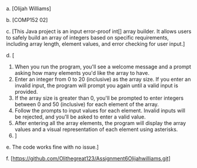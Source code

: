 a. [Olijah Williams]

b. [COMP152 02]

c. [This Java project is an input error-proof int[] array builder. It allows users to safely build an array of integers based on specific requirements, including array length, element values, and error checking for user input.]

d. [

1. When you run the program, you'll see a welcome message and a prompt asking how many elements you'd like the array to have.
2. Enter an integer from 0 to 20 (inclusive) as the array size. If you enter an invalid input, the program will prompt you again until a valid input is provided.
3. If the array size is greater than 0, you'll be prompted to enter integers between 0 and 50 (inclusive) for each element of the array.
4. Follow the prompts to input values for each element. Invalid inputs will be rejected, and you'll be asked to enter a valid value.
5. After entering all the array elements, the program will display the array values and a visual representation of each element using asterisks.
6. ]

e. The code works fine with no issue.]

f. [https://github.com/Olithegreat123/Assignment6Olijahwilliams.git]
